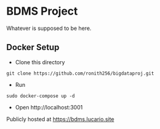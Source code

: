 # BDMS Project 
Whatever is supposed to be here.

## Docker Setup
- Clone this directory 
```
git clone https://github.com/ronith256/bigdataproj.git
```
- Run 
```
sudo docker-compose up -d 
```
- Open http://localhost:3001

Publicly hosted at https://bdms.lucario.site